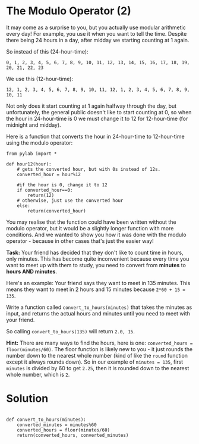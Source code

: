 # The Modulo Operator (2)


It may come as a surprise to you, but you actually use modular arithmetic every day! For example, you use it when you want to tell the time. Despite there being 24 hours in a day, after midday we starting counting at 1 again.

So instead of this (24-hour-time):

`0, 1, 2, 3, 4, 5, 6, 7, 8, 9, 10, 11, 12, 13, 14, 15, 16, 17, 18, 19, 20, 21, 22, 23`

We use this (12-hour-time): 

`12, 1, 2, 3, 4, 5, 6, 7, 8, 9, 10, 11, 12, 1, 2, 3, 4, 5, 6, 7, 8, 9, 10, 11`

Not only does it start counting at 1 again halfway through the day, but unfortunately, the general public doesn't like to start counting at 0, so when the hour in 24-hour-time is 0 we must change it to 12 for 12-hour-time (for midnight and midday).

Here is a function that converts the hour in 24-hour-time to 12-hour-time using the modulo operator:
```
from pylab import *

def hour12(hour):
    # gets the converted hour, but with 0s instead of 12s.
    converted_hour = hour%12
    
    #if the hour is 0, change it to 12
    if converted_hour==0:
        return(12)
    # otherwise, just use the converted hour
    else:
        return(converted_hour)
 ```       
You may realise that the function could have been written without the modulo operator, but it would be a slightly longer function with more conditions. And we wanted to show you how it was done with the modulo operator - because in other cases that's just the easier way!

**Task:** Your friend has decided that they don't like to count time in hours, only minutes. This has become quite inconvenient because every time you want to meet up with them to study, you need to convert from **minutes** to **hours AND minutes**. 

Here's an example: Your friend says they want to meet in 135 minutes. This means they want to meet in 2 hours and 15 minutes because `2*60 + 15 = 135`. 

Write a function called `convert_to_hours(minutes)` that takes the minutes as input, and returns the actual hours and minutes until you need to meet with your friend. 

So calling `convert_to_hours(135)` will return `2.0, 15`.

**Hint:** There are many ways to find the hours, here is one: `converted_hours = floor(minutes/60)`. The floor function is likely new to you - it just rounds the number down to the nearest whole number (kind of like the `round` function except it always rounds down). So in our example of `minutes = 135`, first `minutes` is divided by 60 to get `2.25`, then it is rounded down to the nearest whole number, which is `2`.


# Solution

```from pylab import *

def convert_to_hours(minutes):
    converted_minutes = minutes%60
    converted_hours = floor(minutes/60)
    return(converted_hours, converted_minutes)
```


